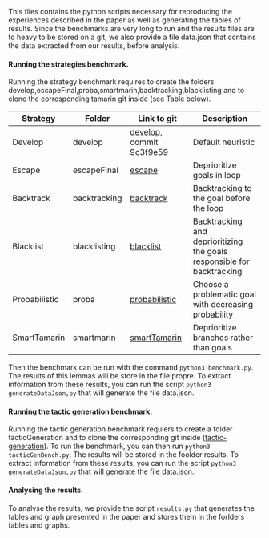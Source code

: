 This files contains the python scripts necessary for reproducing the experiences described in the paper as well as generating the tables of results.
Since the benchmarks are very long to run and the results files are to heavy to be stored on a git, we also provide a file data.json that contains the data extracted from our results, before analysis.

#### Running the strategies benchmark.
Running the strategy benchmark requires to create the folders develop,escapeFinal,proba,smartmarin,backtracking,blacklisting and to clone the corresponding tamarin git inside (see Table below).

| Strategy    | Folder | Link to git | Description |
| -------- | ------- | ------- | ------- |
| Develop  | develop | [develop](https://github.com/tamarin-prover/tamarin-prover), commit 9c3f9e59 | Default heuristic |
| Escape | escapeFinal   | [escape](https://anonymous.4open.science/r/tamarin-prover-0833) | Deprioritize goals in loop |
| Backtrack    | backtracking    | [backtrack](https://anonymous.4open.science/r/tamarin-prover-7D14/) | Backtracking to the goal before the loop |
| Blacklist | blacklisting | [blacklist](https://anonymous.4open.science/r/tamarin-prover-EFD7) | Backtracking and deprioritizing the goals responsible for backtracking |
| Probabilistic | proba | [probabilistic](https://anonymous.4open.science/r/tamarin-prover-7C6D/) | Choose a problematic goal with decreasing probability |
|SmartTamarin | smartmarin | [smartTamarin](https://anonymous.4open.science/r/tamarin-prover-8CDB/) | Deprioritize branches rather than goals |



Then the benchmark can be run with the command `python3 benchmark.py`. The results of this lemmas will be store in the file propre.
To extract information from these results, you can run the script `python3 generateDataJson,py` that will generate the file data.json.

#### Running the tactic generation benchmark.
Running the tactic generation benchmark requiers to create a folder tacticGeneration and to clone the corresponding git inside ([tactic-generation](https://anonymous.4open.science/r/tamarin-prover-8725/)).
To run the benchmark, you can then run `python3 tacticGenBench.py`. The results will be stored in the foolder results.
To extract information from these results, you can run the script `python3 generateDataJson,py` that will generate the file data.json.

#### Analysing the results.
To analyse the results, we provide the script `results.py` that generates the tables and graph presented in the paper and stores them in the forlders tables and graphs.
